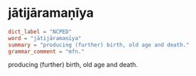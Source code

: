 # jātijāramaṇīya

``` toml
dict_label = "NCPED"
word = "jātijāramaṇīya"
summary = "producing (further) birth, old age and death."
grammar_comment = "mfn."
```

producing (further) birth, old age and death.

